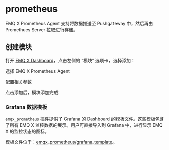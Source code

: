 # prometheus

EMQ X Prometheus Agent 支持将数据推送至 Pushgateway 中，然后再由 Promethues Server 拉取进行存储。

## 创建模块

打开 [EMQ X Dashboard](http://127.0.0.1:18083/#/modules)，点击左侧的 “模块” 选项卡，选择添加：

选择 EMQ X Prometheus Agent

配置相关参数

点击添加后，模块添加完成

### Grafana 数据模板

`emqx_prometheus` 插件提供了 Grafana 的 Dashboard 的模板文件。这些模板包含了所有 EMQ X 监控数据的展示。用户可直接导入到 Grafana 中，进行显示 EMQ X 的监控状态的图标。

模板文件位于：[emqx\_prometheus/grafana\_template](https://github.com/emqx/emqx-prometheus/tree/master/grafana_template)。

